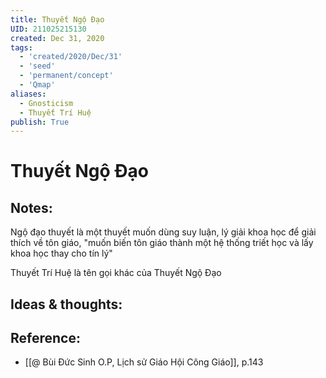 ```yaml
---
title: Thuyết Ngộ Đạo
UID: 211025215130
created: Dec 31, 2020
tags:
  - 'created/2020/Dec/31'
  - 'seed'
  - 'permanent/concept'
  - 'Qmap'
aliases:
  - Gnosticism
  - Thuyết Trí Huệ
publish: True
---
```

# Thuyết Ngộ Đạo

## Notes:
Ngộ đạo thuyết là một thuyết muốn dùng suy luận, lý giải khoa học để giải thích về tôn giáo, "muốn biến tôn giáo thành một hệ thống triết học và lấy khoa học thay cho tín lý"

Thuyết Trí Huệ là tên gọi khác của Thuyết Ngộ Đạo

## Ideas & thoughts:

## Reference:
- [[@ Bùi Đức Sinh O.P, Lịch sử Giáo Hội Công Giáo]], p.143


